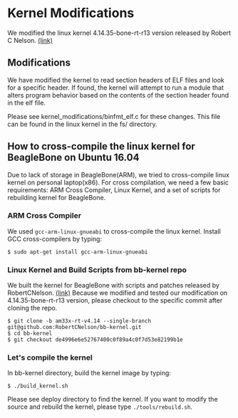 # Kernel Modifications

We modified the linux kernel 4.14.35-bone-rt-r13 version released by Robert C Nelson. [(link)](https://github.com/RobertCNelson/bb-kernel)

## Modifications

We have modified the kernel to read section headers of ELF files and look for a specific header. If found, the kernel will attempt to run a module that alters program behavior based on the contents of the section header found in the elf file.

Please see kernel_modifications/binfmt_elf.c for these changes. This file can be found in the linux kernel in the fs/ directory.

## How to cross-compile the linux kernel for BeagleBone on Ubuntu 16.04

Due to lack of storage in BeagleBone(ARM), we tried to cross-compile linux kernel on personal laptop(x86). For cross compilation, we need a few basic requirements: ARM Cross Compiler, Linux Kernel, and a set of scripts for rebuilding kernel for BeagleBone.

### ARM Cross Compiler

We used `gcc-arm-linux-gnueabi` to cross-compile the linux kernel. Install GCC cross-compilers by typing:

    $ sudo apt-get install gcc-arm-linux-gnueabi

### Linux Kernel and Build Scripts from bb-kernel repo

We built the kernel for BeagleBone with scripts and patches released by RobertCNelson. [(link)](https://github.com/RobertCNelson/bb-kernel/tree/de4996e6e52767400c0f89a4c0f7d53e82199b1e) Because we modified and tested our modification on 4.14.35-bone-rt-r13 version, please checkout to the specific commit after cloning the repo.

    $ git clone -b am33x-rt-v4.14 --single-branch git@github.com:RobertCNelson/bb-kernel.git
    $ cd bb-kernel
    $ git checkout de4996e6e52767400c0f89a4c0f7d53e82199b1e

### Let's compile the kernel

In bb-kernel directory, build the kernel image by typing:

    $ ./build_kernel.sh
Please see deploy directory to find the kernel. If you want to modify the source and rebuild the kernel, please type `./tools/rebuild.sh`.
